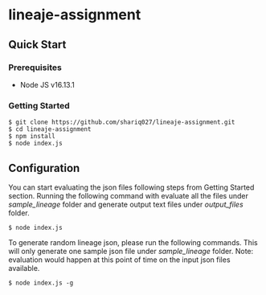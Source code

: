# lineaje-assignment

## Quick Start

### Prerequisites
* Node JS v16.13.1

### Getting Started
```
$ git clone https://github.com/shariq027/lineaje-assignment.git
$ cd lineaje-assignment
$ npm install
$ node index.js
```

## Configuration

You can start evaluating the json files following steps from Getting Started section. 
Running the following command with evaluate all the files under *sample_lineage* folder and generate output text files under *output_files* folder. 
```
$ node index.js
```

To generate random lineage json, please run the following commands. This will only generate one sample json file under *sample_lineage* folder. 
Note: evaluation would happen at this point of time on the input json files available.
```
$ node index.js -g
```

